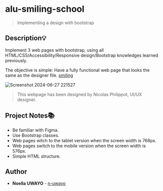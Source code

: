 # alu-smiling-school

> Implementing a design with bootstrap


## Description:bulb:
Implement 3 web pages with bootstrap, using all HTML/CSS/Accessibility/Responsive design/Bootstrap knowledges learned previously.

The objective is simple: Have a fully functional web page that looks the same as the designer file.
[smiling](http://127.0.0.1:5500/alu-smiling-school-main/homepage.html)

![Screenshot 2024-06-27 221527](https://github.com/n-uwayo/alu-smiling-school/assets/122350054/269f55b1-e1ce-4521-949b-80cceda74ef5)

> This webpage has been designed by Nicolas Philippot, UI/UX designer.

## Project Notes:books:
* Be familiar with Figma.
* Use Bootstrap classes.
* Web pages witch to the tablet version when the screen width is 768px.
* Web pages switch to the mobile version when the screen width is 576px.
* Simple HTML structure.

## Author
* **Noella UWAYO** - [n-uwayo](https://github.com/n-uwayo)
